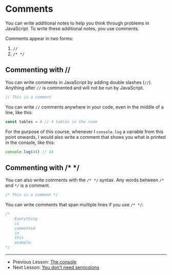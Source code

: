 # Comments

You can write additional notes to help you think through problems in JavaScript. To write these additional notes, you use comments.

Comments appear in two forms:

1. `//`
2. `/* */`

## Commenting with //

You can write comments in JavaScript by adding double slashes (`//`). Anything after `//` is commented and will not be run by JavaScript.

```js
// This is a comment
```

You can write `//` comments anywhere in your code, even in the middle of a line, like this:

```js
const tables = 4 // 4 tables in the room
```

For the purpose of this course, whenever I `console.log` a variable from this point onwards, I would also write a comment that shows you what is printed in the console, like this:

```js
console.log(44) // 44
```

## Commenting with /\* \*/

You can also write comments with the `/* */` syntax. Any words between `/*` and `*/` is a comment.

```js
/* This is a comment */
```

You can write comments that span multiple lines if you use `/* */`:

```js
/*
    Everything
    is
    commented
    in
    this
    example.
*/
```

---

- Previous Lesson: [The console](03.console.md)
- Next Lesson: [You don't need semicolons](https://github.com/zellwk/jsf/blob/master/lessons/02.js-basics/05.semicolons.md)
